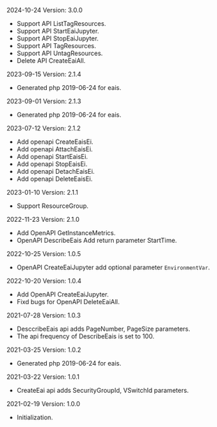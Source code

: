 2024-10-24 Version: 3.0.0
- Support API ListTagResources.
- Support API StartEaiJupyter.
- Support API StopEaiJupyter.
- Support API TagResources.
- Support API UntagResources.
- Delete API CreateEaiAll.


2023-09-15 Version: 2.1.4
- Generated php 2019-06-24 for eais.

2023-09-01 Version: 2.1.3
- Generated php 2019-06-24 for eais.

2023-07-12 Version: 2.1.2
- Add openapi CreateEaisEi.
- Add openapi AttachEaisEi.
- Add openapi StartEaisEi.
- Add openapi StopEaisEi.
- Add openapi DetachEaisEi.
- Add openapi DeleteEaisEi.

2023-01-10 Version: 2.1.1
- Support ResourceGroup.

2022-11-23 Version: 2.1.0
- Add OpenAPI GetInstanceMetrics.
- OpenAPI DescribeEais Add return parameter StartTime.

2022-10-25 Version: 1.0.5
- OpenAPI CreateEaiJupyter add optional parameter `EnvironmentVar`.

2022-10-20 Version: 1.0.4
- Add OpenAPI CreateEaiJupyter.
- Fixd bugs for OpenAPI  DeleteEaiAll.

2021-07-28 Version: 1.0.3
- DesccribeEais api adds PageNumber, PageSize parameters.
- The api frequency of DescribeEais is set to 100.

2021-03-25 Version: 1.0.2
- Generated php 2019-06-24 for eais.

2021-03-22 Version: 1.0.1
- CreateEai api adds SecurityGroupId, VSwitchId parameters.

2021-02-19 Version: 1.0.0
- Initialization.

